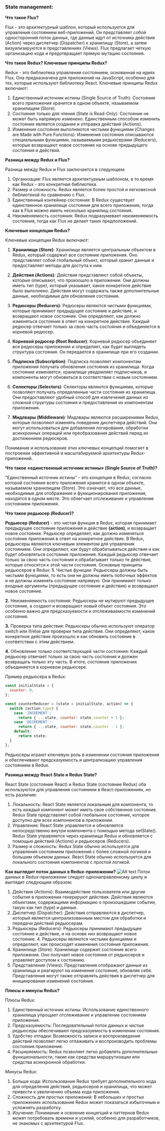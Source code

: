 <h3>
  <span>State management:</span>
</h3>

**Что такое Flux?**

Flux - это архитектурный шаблон, который используется для управления состоянием веб-приложений. 
Он представляет собой односторонний поток данных, где данные идут от источника действия (Action) через диспетчер (Dispatcher) к хранилищу (Store), а затем визуализируются в представлениях (Views). 
Flux предлагает четкую организацию кода и предотвращает прямую мутацию состояния.

**Что такое Redux? Ключевые принципы Redux?**

Redux - это библиотека управления состоянием, основанная на идеях Flux. Она предназначена для приложений на JavaScript, особенно для тех, которые используют библиотеку React. Ключевые принципы Redux включают:

1. Единственный источник истины (Single Source of Truth): Состояние всего приложения хранится в одном объекте, называемом хранилищем (Store).
2. Состояние только для чтения (State is Read-Only): Состояние не может быть напрямую изменено. Единственным способом изменить состояние является создание и отправка действий (Actions).
3. Изменения состояния выполняются чистыми функциями (Changes are Made with Pure Functions): Изменения состояния описываются специальными функциями, называемыми редьюсерами (Reducers), которые возвращают новое состояние на основе предыдущего состояния и действий.

**Разница между Redux и Flux?**

Разница между Redux и Flux заключается в следующем:

1. Организация: Flux является архитектурным шаблоном, в то время как Redux - это конкретная библиотека.
2. Размер и сложность: Redux является более простой и легковесной библиотекой по сравнению с Flux.
3. Единственный контейнер состояния: В Redux существует единственное хранилище состояния для всего приложения, тогда как в Flux можно иметь несколько хранилищ состояния.
4. Неизменяемость состояния: Redux подразумевает неизменяемость состояния, тогда как Flux не делает таких предположений.

**Ключевые концепции Redux?**

Ключевые концепции Redux включают:
1.	**Хранилище (Store)**: Хранилище является центральным объектом в Redux, который содержит все состояние приложения. Оно представляет собой глобальный объект, который хранит данные и предоставляет методы для доступа к ним.

2.	**Действия (Actions)**: Действия представляют собой объекты, которые описывают, что произошло в приложении. Они должны иметь тип (type), который указывает, какое конкретное действие было выполнено. Действия могут содержать также дополнительные данные, необходимые для обновления состояния.

3.	**Редюсеры (Reducers)**: Редюсеры являются чистыми функциями, которые принимают предыдущее состояние и действие, и возвращают новое состояние. Они определяют, как должно изменяться состояние в ответ на конкретное действие. Каждый редюсер отвечает только за свою часть состояния и объединяется в корневой редюсер.

4.	**Корневой редюсер (Root Reducer)**: Корневой редюсер объединяет все редюсеры приложения и определяет, как будет выглядеть структура состояния. Он передается в хранилище при его создании.

5.	**Подписка (Subscription)**: Подписка позволяет компонентам приложения получать обновления состояния из хранилища. Когда состояние изменяется, хранилище уведомляет подписчиков, и компоненты могут обновиться в соответствии с новым состоянием.

6.	**Селекторы (Selectors)**: Селекторы являются функциями, которые позволяют получать определенные части состояния из хранилища. Они предоставляют удобный способ для извлечения данных из сложной структуры состояния и предоставления их компонентам приложения.

7.	**Мидлвары (Middleware)**: Мидлвары являются расширениями Redux, которые позволяют изменять поведение диспетчера действий. Они могут использоваться для добавления логирования, обработки асинхронных операций или преобразования действий перед их достижением редюсеров.

Понимание и использование этих ключевых концепций помогает в построении эффективной и масштабируемой архитектуры Redux-приложений.


**Что такое «единственный источник истины» (Single Source of Truth)?**

"Единственный источник истины" - это концепция в Redux, согласно которой состояние всего приложения хранится в одном объекте, называемом хранилищем (Store). Это означает, что все данные, необходимые для отображения и функционирования приложения, находятся в одном месте. Это облегчает отслеживание и управление состоянием приложения.

**Что такое редьюсер (Reducer)?**

**Редьюсер (Reducer)** - это чистая функция в Redux, которая принимает предыдущее состояние приложения и действие **(action)**, и возвращает новое состояние. Редьюсер определяет, как должно изменяться состояние приложения в ответ на конкретное действие.
В Redux, редьюсеры являются ключевым элементом для управления состоянием. Они определяют, как будут обрабатываться действия и как будет обновляться состояние приложения. Каждый редьюсер отвечает только за свою часть состояния и обрабатывает только те действия, которые относятся к этой части состояния.
Основные принципы редьюсеров в Redux:
**1.**	Чистые функции: Редьюсеры должны быть чистыми функциями, то есть они не должны иметь побочных эффектов и не должны изменять состояние напрямую. Они принимают только входные аргументы (предыдущее состояние и действие) и возвращают новое состояние.

**2.**	Неизменяемость состояния: Редьюсеры не мутируют предыдущее состояние, а создают и возвращают новый объект состояния. Это особенно важно для предсказуемости и отслеживаемости изменений состояния.

**3.**	Проверка типа действия: Редьюсеры обычно используют оператор switch или if/else для проверки типа действия. Они определяют, какое конкретное действие произошло и как обновить состояние в соответствии с этим действием.

**4.**	Обновление только соответствующей части состояния: Каждый редьюсер отвечает только за свою часть состояния и должен возвращать только эту часть. В итоге, состояние приложения объединяется в корневом редьюсере.

Пример редьюсера в Redux:

```javascript
const initialState = {
  counter: 0,
};

const counterReducer = (state = initialState, action) => {
  switch (action.type) {
    case 'INCREMENT':
      return { ...state, counter: state.counter + 1 };
    case 'DECREMENT':
      return { ...state, counter: state.counter - 1 };
    default:
      return state;
  }
};
```
Редьюсеры играют ключевую роль в изменении состояния приложения и обеспечивают предсказуемость и централизацию управления состоянием в Redux.


**Разница между React State и Redux State?**

React State (состояние React) и Redux State (состояние Redux) оба используются для управления состоянием в React-приложениях, но есть различия:

1. Локальность: React State является локальным для компонента, то есть каждый компонент может иметь свое собственное состояние. Redux State представляет собой глобальное состояние, которое доступно для всех компонентов в приложении.
2. Управление: React State управляется и обновляется непосредственно внутри компонента с помощью метода setState(). Redux State управляется через хранилище Redux и обновляется с помощью действий (Actions) и редьюсеров (Reducers).
3. Размер и сложность: Redux State обычно используется для управления состоянием приложений с более сложной логикой и большим объемом данных. React State обычно используется для локального состояния компонентов с простой логикой.

**Как выглядит поток данных в Redux-приложении?**
![Alt text](./../../img/redux.png)
Поток данных в Redux-приложении следует однонаправленному циклу и выглядит следующим образом:

1. Действия (Actions): Взаимодействие пользователя или другие события в приложении генерируют действия. Действия являются объектами, содержащими информацию о произошедшем событии, такую как тип (type) и данные.
2. Диспетчер (Dispatcher): Действия отправляются в диспетчер, который является централизованным местом для обработки и передачи действий редьюсерам.
3. Редьюсеры (Reducers): Редьюсеры принимают предыдущее состояние и действие, и на основе них возвращают новое состояние. 4. Редьюсеры являются чистыми функциями и определяют, как происходят изменения состояния приложения.
4. Хранилище (Store): Хранилище содержит состояние всего приложения. Оно получает новое состояние от редьюсеров и управляет доступом к состоянию.
5. Представления (Views): Представления отображают данные из хранилища и реагируют на изменения состояния, обновляя себя. Представления могут также отправлять действия в диспетчер для инициирования изменений состояния.

**Плюсы и минусы Redux?**

Плюсы Redux:

1. Единственный источник истины: Использование единственного хранилища упрощает отслеживание и управление состоянием приложения.
2. Предсказуемость: Последовательный поток данных и чистые редьюсеры обеспечивают предсказуемость в изменении состояния.
3. Удобство отладки: Возможность записи и воспроизведения действий позволяет легко отлаживать и воспроизводить проблемы состояния приложения.
4. Расширяемость: Redux позволяет легко добавлять дополнительные функциональности, такие как средства маршрутизации или средства асинхронной обработки.

Минусы Redux:

1. Больше кода: Использование Redux требует дополнительного кода для определения действий, редьюсеров и хранилища, что может привести к увеличению объема кода приложения.
2. Сложность для простых приложений: В небольших и простых приложениях использование Redux может показаться избыточным и усложнять разработку.
3. Изучение: Понимание и освоение концепций и паттернов Redux может потребовать времени и усилий, особенно для разработчиков, не знакомых с архитектурой Flux.